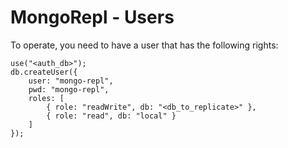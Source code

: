 # MongoRepl - Users

To operate, you need to have a user that has the following rights:

```
use("<auth_db>");
db.createUser({
    user: "mongo-repl",
    pwd: "mongo-repl",
    roles: [
        { role: "readWrite", db: "<db_to_replicate>" },
        { role: "read", db: "local" }
    ]
});
```
